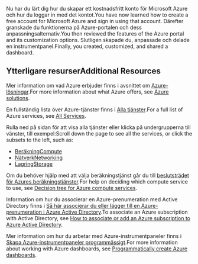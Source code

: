 <span data-ttu-id="61bd3-101">Nu har du lärt dig hur du skapar ett kostnadsfritt konto för Microsoft Azure och hur du loggar in med det kontot.</span><span class="sxs-lookup"><span data-stu-id="61bd3-101">You have now learned how to create a free account for Microsoft Azure and sign in using that account.</span></span> <span data-ttu-id="61bd3-102">Därefter granskade du funktionerna på Azure-portalen och dess anpassningsalternativ.</span><span class="sxs-lookup"><span data-stu-id="61bd3-102">You then reviewed the features of the Azure portal and its customization options.</span></span> <span data-ttu-id="61bd3-103">Slutligen skapade du, anpassade och delade en instrumentpanel.</span><span class="sxs-lookup"><span data-stu-id="61bd3-103">Finally, you created, customized, and shared a dashboard.</span></span>

## <a name="additional-resources"></a><span data-ttu-id="61bd3-104">Ytterligare resurser</span><span class="sxs-lookup"><span data-stu-id="61bd3-104">Additional Resources</span></span>

<span data-ttu-id="61bd3-105">Mer information om vad Azure erbjuder finns i avsnittet om [Azure-lösningar](https://azure.microsoft.com/solutions/).</span><span class="sxs-lookup"><span data-stu-id="61bd3-105">For more information about what Azure offers, see [Azure solutions](https://azure.microsoft.com/solutions/).</span></span>

<span data-ttu-id="61bd3-106">En fullständig lista över Azure-tjänster finns i [Alla tjänster](https://docs.microsoft.com/azure/#pivot=products&panel=all).</span><span class="sxs-lookup"><span data-stu-id="61bd3-106">For a full list of Azure services, see [All Services](https://docs.microsoft.com/azure/#pivot=products&panel=all).</span></span>

<span data-ttu-id="61bd3-107">Rulla ned på sidan för att visa alla tjänster eller klicka på undergrupperna till vänster, till exempel:</span><span class="sxs-lookup"><span data-stu-id="61bd3-107">Scroll down the page to see all the services, or click the subsets to the left, such as:</span></span>

* [<span data-ttu-id="61bd3-108">Beräkning</span><span class="sxs-lookup"><span data-stu-id="61bd3-108">Compute</span></span>](https://docs.microsoft.com/azure/#pivot=products&panel=Compute)
* [<span data-ttu-id="61bd3-109">Nätverk</span><span class="sxs-lookup"><span data-stu-id="61bd3-109">Networking</span></span>](https://docs.microsoft.com/azure/#pivot=products&panel=network)
* [<span data-ttu-id="61bd3-110">Lagring</span><span class="sxs-lookup"><span data-stu-id="61bd3-110">Storage</span></span>](https://docs.microsoft.com/azure/#pivot=products&panel=storage)

<span data-ttu-id="61bd3-111">Om du behöver hjälp med att välja beräkningstjänst går du till [beslutsträdet för Azures beräkningstjänster](https://docs.microsoft.com/azure/architecture/guide/technology-choices/compute-decision-tree).</span><span class="sxs-lookup"><span data-stu-id="61bd3-111">For help on deciding which compute service to use, see [Decision tree for Azure compute services](https://docs.microsoft.com/azure/architecture/guide/technology-choices/compute-decision-tree).</span></span>

<span data-ttu-id="61bd3-112">Information om hur du associerar en Azure-prenumeration med Active Directory finns i [Så här associerar du eller lägger till en Azure-prenumeration i Azure Active Directory](https://docs.microsoft.com/azure/active-directory/fundamentals/active-directory-how-subscriptions-associated-directory).</span><span class="sxs-lookup"><span data-stu-id="61bd3-112">To associate an Azure subscription with Active Directory, see [How to associate or add an Azure subscription to Azure Active Directory](https://docs.microsoft.com/azure/active-directory/fundamentals/active-directory-how-subscriptions-associated-directory).</span></span>

<span data-ttu-id="61bd3-113">Mer information om hur du arbetar med Azure-instrumentpaneler finns i [Skapa Azure-instrumentpaneler programmässigt](https://docs.microsoft.com/en-us/azure/azure-portal/azure-portal-dashboards-create-programmatically).</span><span class="sxs-lookup"><span data-stu-id="61bd3-113">For more information about working with Azure dashboards, see [Programmatically create Azure dashboards](https://docs.microsoft.com/en-us/azure/azure-portal/azure-portal-dashboards-create-programmatically).</span></span>